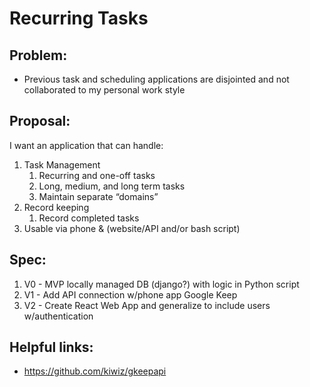 # Recurring Tasks #

## Problem:
- Previous task and scheduling applications are disjointed and not collaborated to my personal work style


## Proposal:
I want an application that can handle:
1. Task Management
    1. Recurring and one-off tasks
    1. Long, medium, and long term tasks
    1. Maintain separate “domains”
1. Record keeping
    1. Record completed tasks
1. Usable via phone & (website/API and/or bash script)

## Spec:
1. V0 - MVP locally managed DB (django?) with logic in Python script
1. V1 - Add API connection w/phone app Google Keep
1. V2 - Create React Web App and generalize to include users w/authentication

## Helpful links:
- https://github.com/kiwiz/gkeepapi
